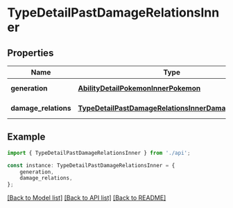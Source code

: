 # TypeDetailPastDamageRelationsInner


## Properties

Name | Type | Description | Notes
------------ | ------------- | ------------- | -------------
**generation** | [**AbilityDetailPokemonInnerPokemon**](AbilityDetailPokemonInnerPokemon.md) |  | [default to undefined]
**damage_relations** | [**TypeDetailPastDamageRelationsInnerDamageRelations**](TypeDetailPastDamageRelationsInnerDamageRelations.md) |  | [default to undefined]

## Example

```typescript
import { TypeDetailPastDamageRelationsInner } from './api';

const instance: TypeDetailPastDamageRelationsInner = {
    generation,
    damage_relations,
};
```

[[Back to Model list]](../README.md#documentation-for-models) [[Back to API list]](../README.md#documentation-for-api-endpoints) [[Back to README]](../README.md)
